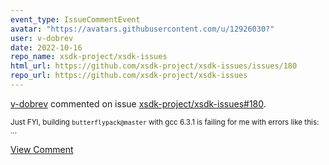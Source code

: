 ```yaml
---
event_type: IssueCommentEvent
avatar: "https://avatars.githubusercontent.com/u/12926030?"
user: v-dobrev
date: 2022-10-16
repo_name: xsdk-project/xsdk-issues
html_url: https://github.com/xsdk-project/xsdk-issues/issues/180
repo_url: https://github.com/xsdk-project/xsdk-issues
---
```


<a href='https://github.com/v-dobrev' target='_blank'>v-dobrev</a> commented on issue <a href='https://github.com/xsdk-project/xsdk-issues/issues/180' target='_blank'>xsdk-project/xsdk-issues#180</a>.

<small>Just FYI, building `butterflypack@master` with gcc 6.3.1 is failing for me with errors like this:...</small>

<a href='https://github.com/xsdk-project/xsdk-issues/issues/180' target='_blank'>View Comment</a>